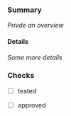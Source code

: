 ### Summary 

_Privde an overview_

#### Details 

_Some more details_ 

### Checks

-[ ] tested
-[ ] approved

